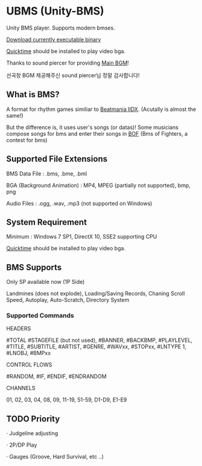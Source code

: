 # UBMS (Unity-BMS)

Unity BMS player. Supports modern bmses.


[Download currently executable binary](https://github.com/Unengine/UBMS/releases/tag/v1.3.2-alpha)

[Quicktime](https://support.apple.com/kb/DL837?locale=ko_KR) should be installed to play video bga.

Thanks to sound piercer for providing [Main BGM](https://www.youtube.com/watch?v=EmcTqpdJ1gs)!

선곡창 BGM 제공해주신 sound piercer님 정말 감사합니다!

## What is BMS?
A format for rhythm games similiar to [Beatmania IIDX](https://en.wikipedia.org/wiki/Beatmania_IIDX). (Acutally is almost the same!)

But the difference is, it uses user's songs (or datas)! Some musicians compose songs for bms and enter their songs in [BOF](http://www.bmsoffighters.net/) (Bms of Fighters, a contest for bms)

## Supported File Extensions

BMS Data File : .bms, .bme, .bml

BGA (Background Animation) : MP4, MPEG (partially not supported), bmp, png

Audio Files : .ogg, .wav, .mp3 (not supported on Windows)

## System Requirement

Minimum : Windows 7 SP1, DirectX 10, SSE2 supporting CPU

[Quicktime](https://support.apple.com/kb/DL837?locale=ko_KR) should be installed to play video bga.

## BMS Supports

Only SP available now (1P Side)

Landmines (does not explode), Loading/Saving Records, Chaning Scroll Speed, Autoplay, Auto-Scratch, Directory System

### Supported Commands

HEADERS


#TOTAL #STAGEFILE (but not used), #BANNER, #BACKBMP, #PLAYLEVEL, #TITLE, #SUBTITLE, #ARTIST, #GENRE, #WAVxx, #STOPxx, #LNTYPE 1, #LNOBJ, #BMPxx

CONTROL FLOWS

#RANDOM, #IF, #ENDIF, #ENDRANDOM

CHANNELS

01, 02, 03, 04, 08, 09, 11-19, 51-59, D1-D9, E1-E9 

## TODO Priority

· Judgeline adjusting

· 2P/DP Play

· Gauges (Groove, Hard Survival, etc ..)

